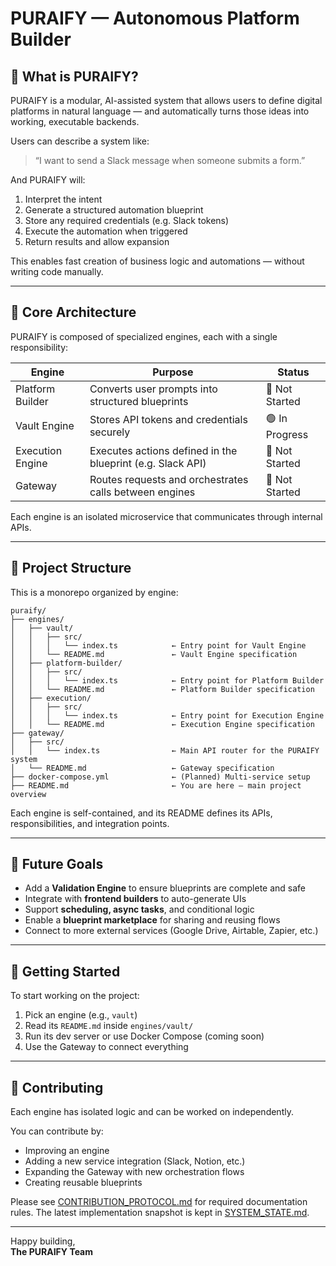 # PURAIFY — Autonomous Platform Builder

## 🧠 What is PURAIFY?

PURAIFY is a modular, AI-assisted system that allows users to define digital platforms in natural language — and automatically turns those ideas into working, executable backends.

Users can describe a system like:
> “I want to send a Slack message when someone submits a form.”

And PURAIFY will:
1. Interpret the intent
2. Generate a structured automation blueprint
3. Store any required credentials (e.g. Slack tokens)
4. Execute the automation when triggered
5. Return results and allow expansion

This enables fast creation of business logic and automations — without writing code manually.

---

## 🔧 Core Architecture

PURAIFY is composed of specialized engines, each with a single responsibility:

| Engine | Purpose | Status |
|---|---|---|
| Platform Builder | Converts user prompts into structured blueprints | 🔲 Not Started |
| Vault Engine | Stores API tokens and credentials securely | 🟢 In Progress |
| Execution Engine | Executes actions defined in the blueprint (e.g. Slack API) | 🔲 Not Started |
| Gateway | Routes requests and orchestrates calls between engines | 🔲 Not Started |

Each engine is an isolated microservice that communicates through internal APIs.

---

## 📁 Project Structure

This is a monorepo organized by engine:

```
puraify/
├── engines/
│   ├── vault/
│   │   ├── src/
│   │   │   └── index.ts            ← Entry point for Vault Engine
│   │   └── README.md               ← Vault Engine specification
│   ├── platform-builder/
│   │   ├── src/
│   │   │   └── index.ts            ← Entry point for Platform Builder
│   │   └── README.md               ← Platform Builder specification
│   ├── execution/
│   │   ├── src/
│   │   │   └── index.ts            ← Entry point for Execution Engine
│   │   └── README.md               ← Execution Engine specification
├── gateway/
│   ├── src/
│   │   └── index.ts                ← Main API router for the PURAIFY system
│   └── README.md                   ← Gateway specification
├── docker-compose.yml              ← (Planned) Multi-service setup
├── README.md                       ← You are here — main project overview
```

Each engine is self-contained, and its README defines its APIs, responsibilities, and integration points.

---

## 🔮 Future Goals

- Add a **Validation Engine** to ensure blueprints are complete and safe
- Integrate with **frontend builders** to auto-generate UIs
- Support **scheduling, async tasks**, and conditional logic
- Enable a **blueprint marketplace** for sharing and reusing flows
- Connect to more external services (Google Drive, Airtable, Zapier, etc.)

---

## 🚀 Getting Started

To start working on the project:

1. Pick an engine (e.g., `vault`)
2. Read its `README.md` inside `engines/vault/`
3. Run its dev server or use Docker Compose (coming soon)
4. Use the Gateway to connect everything

---

## 🤝 Contributing

Each engine has isolated logic and can be worked on independently.

You can contribute by:
- Improving an engine
- Adding a new service integration (Slack, Notion, etc.)
- Expanding the Gateway with new orchestration flows
- Creating reusable blueprints

Please see [CONTRIBUTION_PROTOCOL.md](CONTRIBUTION_PROTOCOL.md) for required
documentation rules. The latest implementation snapshot is kept in
[SYSTEM_STATE.md](SYSTEM_STATE.md).

---

Happy building,  
**The PURAIFY Team**
